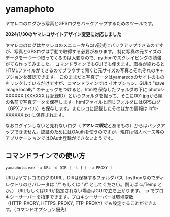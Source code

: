 # yamaphoto
ヤマレコのログから写真とGPSログをバックアップするためのツールです。

**2024/1/30のヤマレコサイトデザイン変更に対応しました**

ヤマレコのログはヤマレコのメニューからcsv形式にバックアップできるのですが、写真とGPSログは手動で取得する必要があります。
特に写真の元サイズのデータを一つ一つ取ってくるのは大変なので、pythonでスクレイピングの勉強がてら作ってみました。
コマンドラインでもGUIでも使えます。取得が終わるとHTMLファイルができるのでブラウザで開くと元サイズの写真とそれぞれのキャプションを確認できます。
このままだと写真データはyamarecoのサイトのものをリンクしているだけですが、コマンドラインでは -l オプション、GUIは "save image locally" のチェックをつけると、htmlを保存したフォルダの下に photos-XXXXXX (XXXXXX は記録ID）というフォルダを掘って、そこに001.jpgから順の名前で写真データを保存します。htmlファイルと同じフォルダにはGPSログ（GPXファイル）も保存します。またレコに記載したそのほかの情報は info-XXXXXX.txt に保存されます。

なおログインしないと見れないログ（***ヤマレコ限定***とあるもの）からはバックアップできません。認証のためにはOAuthを使うのですが、現在は個人ベース等のアプリケーションではOAuth登録ができないようです。

## コマンドラインでの使い方

    yamaphoto.exe -u URL -d DIR [ -l ] [ -p PROXY ]

URLはヤマレコのログのURL、DIRは保存するフォルダパス（pythonなのでディレクトリのセパレータは "/" もしくは "\\\\" としてください。例えば c:/Temp とか。）
URLもしくはDIRが指定されない場合はGUIで立ち上がります。
-p でプロキシーサーバーを指定できます。プロキシーサーバーは環境変数（HTTP_PXORY, HTTPS_PROXY, FTP_PROXY) でも設定することができます。（コマンドオプション優先）

